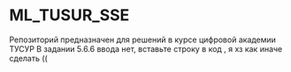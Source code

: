 # ML_TUSUR_SSE
Репозиторий предназначен для решений в курсе цифровой академии ТУСУР 
В задании 5.6.6 ввода нет, вставьте строку в код , я хз как иначе сделать ((